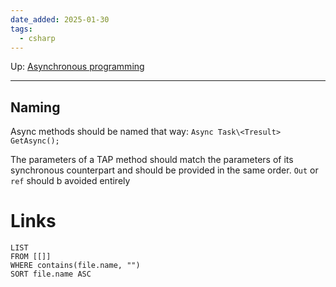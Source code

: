 ```yaml
---
date_added: 2025-01-30
tags:
  - csharp
---
```

Up: [Asynchronous programming](Asynchronous%20programming.md)
___
## Naming
Async methods should be named that way:
`Async Task\<Tresult> GetAsync();`

The parameters of a TAP method should match the parameters of its synchronous counterpart and should be provided in the same order. `Out` or `ref` should b avoided entirely
# Links
```dataview
LIST
FROM [[]]
WHERE contains(file.name, "")
SORT file.name ASC
```
